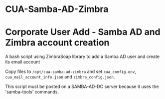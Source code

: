 # CUA-Samba-AD-Zimbra
# Corporate User Add - Samba AD and Zimbra account creation

A bash script using ZimbraSoap library to add a Samba AD user and create its email account

Copy files to `/opt/cua-samba-ad-zimbra` and set `cua_config.env`, `cua_mail_account_info.json` and `zimbra_config.json`.

This script must be posted on a  SAMBA-AD-DC server because it uses the 'samba-tools' commands.



